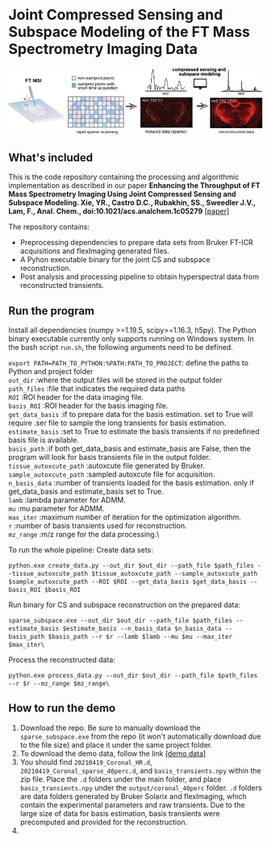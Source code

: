 # Joint Compressed Sensing and Subspace Modeling of the FT Mass Spectrometry Imaging Data

<p align="center">
  <img src="TOC_git.png" /width="700"> 
</p>

## What's included
This is the code repository containing the processing and algorithmic implementation as described in our paper **Enhancing the Throughput of FT Mass Spectrometry Imaging Using Joint Compressed Sensing and Subspace Modeling. Xie, YR., Castro D.C., Rubakhin, SS., Sweedler J.V., Lam, F., Anal. Chem., doi:10.1021/acs.analchem.1c05279** [[paper]](https://pubs.acs.org/doi/full/10.1021/acs.analchem.1c05279)

The repository contains:
- Preprocessing dependencies to prepare data sets from Bruker FT-ICR acquisitions and flexImaging generated files.
- A Pyhon executable binary for the joint CS and subspace reconstruction.
- Post analysis and processing pipeline to obtain hyperspectral data from reconstructed transients.


## Run the program
Install all dependencies (numpy >=1.19.5, scipy>=1.16.3, h5py). The Python binary executable currently only supports running on Windows system.
In the bash script `run.sh`, the following arguments need to be defined.

`export PATH=PATH_TO_PYTHON:%PATH:PATH_TO_PROJECT`: define the paths to Python and project folder\
`out_dir` :where the output files will be stored in the output folder\
`path_files` :file that indicates the required data paths\
`ROI` :ROI header for the data imaging file.\
`basis_ROI` :ROI header for the basis imaging file.\
`get_data_basis` :if to prepare data for the basis estimation. set to True will require .ser file to sample the long transients for basis estimation.\
`estimate_basis` :set to True to estimate the basis transients if no predefined basis file is available.\
`basis_path` :if both get_data_basis and estimate_basis are False, then the program will look for basis transients file in the output folder.\
`tissue_autoxcute_path` :autoxcute file generated by Bruker.\
`sample_autoxcute_path` :sampled autoxcute file for acquisition.\
`n_basis_data` :number of transients loaded for the basis estimation. only if get_data_basis and estimate_basis set to True.\
`lamb` :lambda parameter for ADMM.\
`mu` :mu parameter for ADMM.\
`max_iter` :maximum number of iteration for the optimization algorithm.\
`r` :number of basis transients used for reconstruction.\
`mz_range` :m/z range for the data processing.\

To run the whole pipeline:
Create data sets:
```
python.exe create_data.py --out_dir $out_dir --path_file $path_files --tissue_autoxcute_path $tissue_autoxcute_path --sample_autoxcute_path $sample_autoxcute_path --ROI $ROI --get_data_basis $get_data_basis --basis_ROI $basis_ROI
```
Run binary for CS and subspace reconstruction on the prepared data:
```
sparse_subspace.exe --out_dir $out_dir --path_file $path_files --estimate_basis $estimate_basis --n_basis_data $n_basis_data --basis_path $basis_path --r $r --lamb $lamb --mu $mu --max_iter $max_iter\
```
Process the reconstructed data:
```
python.exe process_data.py --out_dir $out_dir --path_file $path_files  --r $r --mz_range $mz_range\
```



## How to run the demo
1. Download the repo. Be sure to manually download the `sparse_subspace.exe` from the repo (it won't automatically download due to the file size) and place it under the same project folder.
2. To download the demo data, follow the link [[demo data]](https://uofi.box.com/s/dkip85acls48owqbn4oxkhd8tnymjzbw)
3. You should find `20210419_Coronal_HR.d`, `20210419_Coronal_sparse_40perc.d`, and `basis_transients.npy` within the zip file. Place the `.d` folders under the main folder, and place `basis_transients.npy` under the `output/coronal_40perc` folder. `.d` folders are data folders generated by Bruker Solarix and flexImaging, which contain the experimental parameters and raw transients. Due to the large size of data for basis estimation, basis transients were precomputed and provided for the reconstruction.
4. 





